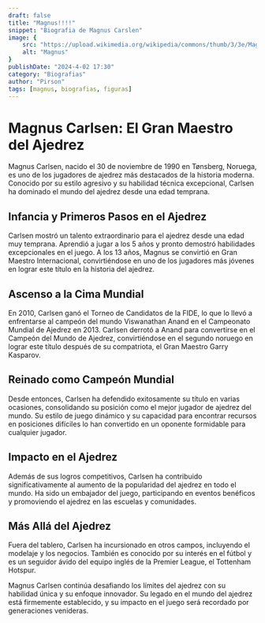 ```yaml
---
draft: false
title: "Magnus!!!!"
snippet: "Biografia de Magnus Carslen"
image: {
    src: "https://upload.wikimedia.org/wikipedia/commons/thumb/3/3e/Magnus_Carlsen_in_2023_%2852638329349%29.jpg/1024px-Magnus_Carlsen_in_2023_%2852638329349%29.jpg",
    alt: "Magnus"
}
publishDate: "2024-4-02 17:30"
category: "Biografias"
author: "Pirson"
tags: [magnus, biografias, figuras]
---
```


# Magnus Carlsen: El Gran Maestro del Ajedrez

Magnus Carlsen, nacido el 30 de noviembre de 1990 en Tønsberg, Noruega, es uno de los jugadores de ajedrez más destacados de la historia moderna. Conocido por su estilo agresivo y su habilidad técnica excepcional, Carlsen ha dominado el mundo del ajedrez desde una edad temprana.

## Infancia y Primeros Pasos en el Ajedrez

Carlsen mostró un talento extraordinario para el ajedrez desde una edad muy temprana. Aprendió a jugar a los 5 años y pronto demostró habilidades excepcionales en el juego. A los 13 años, Magnus se convirtió en Gran Maestro Internacional, convirtiéndose en uno de los jugadores más jóvenes en lograr este título en la historia del ajedrez.

## Ascenso a la Cima Mundial

En 2010, Carlsen ganó el Torneo de Candidatos de la FIDE, lo que lo llevó a enfrentarse al campeón del mundo Viswanathan Anand en el Campeonato Mundial de Ajedrez en 2013. Carlsen derrotó a Anand para convertirse en el Campeón del Mundo de Ajedrez, convirtiéndose en el segundo noruego en lograr este título después de su compatriota, el Gran Maestro Garry Kasparov.

## Reinado como Campeón Mundial

Desde entonces, Carlsen ha defendido exitosamente su título en varias ocasiones, consolidando su posición como el mejor jugador de ajedrez del mundo. Su estilo de juego dinámico y su capacidad para encontrar recursos en posiciones difíciles lo han convertido en un oponente formidable para cualquier jugador.

## Impacto en el Ajedrez

Además de sus logros competitivos, Carlsen ha contribuido significativamente al aumento de la popularidad del ajedrez en todo el mundo. Ha sido un embajador del juego, participando en eventos benéficos y promoviendo el ajedrez en las escuelas y comunidades.

## Más Allá del Ajedrez

Fuera del tablero, Carlsen ha incursionado en otros campos, incluyendo el modelaje y los negocios. También es conocido por su interés en el fútbol y es un seguidor ávido del equipo inglés de la Premier League, el Tottenham Hotspur.

Magnus Carlsen continúa desafiando los límites del ajedrez con su habilidad única y su enfoque innovador. Su legado en el mundo del ajedrez está firmemente establecido, y su impacto en el juego será recordado por generaciones venideras.
